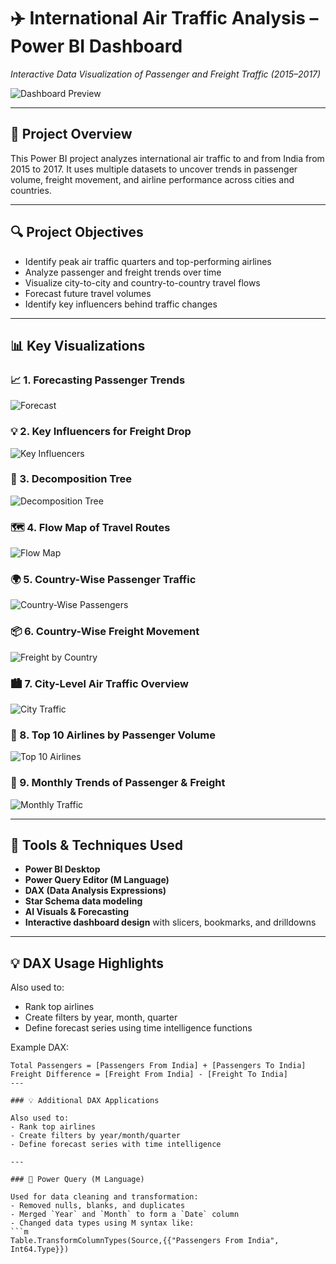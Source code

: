 # ✈️ International Air Traffic Analysis – Power BI Dashboard  
*Interactive Data Visualization of Passenger and Freight Traffic (2015–2017)*

![Dashboard Preview](Images/Air%20Traffic%20first%20Dashboard.png)

---

## 🧭 Project Overview

This Power BI project analyzes international air traffic to and from India from 2015 to 2017. It uses multiple datasets to uncover trends in passenger volume, freight movement, and airline performance across cities and countries.

---

## 🔍 Project Objectives

- Identify peak air traffic quarters and top-performing airlines  
- Analyze passenger and freight trends over time  
- Visualize city-to-city and country-to-country travel flows  
- Forecast future travel volumes  
- Identify key influencers behind traffic changes

---

## 📊 Key Visualizations

### 📈 1. Forecasting Passenger Trends  
![Forecast](Images/Forecast.png)

### 💡 2. Key Influencers for Freight Drop  
![Key Influencers](Images/Key%20Influencers.png)

### 🧩 3. Decomposition Tree  
![Decomposition Tree](Images/Decomposition%20tree.png)

### 🗺️ 4. Flow Map of Travel Routes  
![Flow Map](Images/Flow%20map.png)

### 🌍 5. Country-Wise Passenger Traffic  
![Country-Wise Passengers](Images/Country%20wise%20Passengers%20Air%20Traffic.png)

### 📦 6. Country-Wise Freight Movement  
![Freight by Country](Images/Country%20wise%20Freight%20Air%20Traffic.png)

### 🏙️ 7. City-Level Air Traffic Overview  
![City Traffic](Images/City%20wise%20Air%20Traffic.png)

### 🛫 8. Top 10 Airlines by Passenger Volume  
![Top 10 Airlines](Images/Top%2010%20Airline%20for%20Passenger%20travel.png)

### 📅 9. Monthly Trends of Passenger & Freight  
![Monthly Traffic](Images/Comparison%20of%20Passenger%20and%20Freight%20Traffic.png)

---

## 🧰 Tools & Techniques Used

- **Power BI Desktop**
- **Power Query Editor (M Language)**
- **DAX (Data Analysis Expressions)**
- **Star Schema data modeling**
- **AI Visuals & Forecasting**
- **Interactive dashboard design** with slicers, bookmarks, and drilldowns

---

## 💡 DAX Usage Highlights

Also used to:
- Rank top airlines  
- Create filters by year, month, quarter  
- Define forecast series using time intelligence functions

Example DAX:
```DAX
Total Passengers = [Passengers From India] + [Passengers To India]
Freight Difference = [Freight From India] - [Freight To India]
---

### 💡 Additional DAX Applications

Also used to:
- Rank top airlines  
- Create filters by year/month/quarter  
- Define forecast series with time intelligence  

---

### 🔄 Power Query (M Language)

Used for data cleaning and transformation:
- Removed nulls, blanks, and duplicates  
- Merged `Year` and `Month` to form a `Date` column  
- Changed data types using M syntax like:
```m
Table.TransformColumnTypes(Source,{{"Passengers From India", Int64.Type}})
